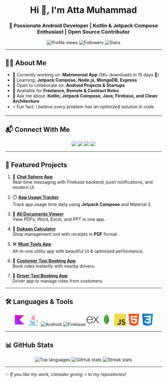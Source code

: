 <h1 align="center">Hi 👋, I'm Atta Muhammad</h1>
<h3 align="center">🚀 Passionate Android Developer | Kotlin & Jetpack Compose Enthusiast | Open Source Contributor</h3>

<p align="center">
  <img src="https://komarev.com/ghpvc/?username=attamuhammad16&label=Profile%20Views&color=0e75b6&style=flat" alt="Profile views" /> 
  <img src="https://img.shields.io/github/followers/attamuhammad16?label=Followers" alt="Followers" />
  <img src="https://img.shields.io/github/stars/attamuhammad16?label=Stars" alt="Stars" />
</p>

---

## 🧑‍💻 About Me  

- 🔭 Currently working on: **Matrimonial App** (5K+ downloads in 15 days 🚀)  
- 🌱 Learning: **Jetpack Compose, Node.js, MongoDB, Express**  
- 👯 Open to collaborate on: **Android Projects & Startups**  
- 🤝 Available for **Freelance, Remote & Contract Roles**  
- 💬 Ask me about: **Kotlin, Jetpack Compose, Java, Firebase, and Clean Architecture**  
- ⚡ Fun fact: *I believe every problem has an optimized solution in code.*  

---

## 📬 Connect With Me  

<p align="center">
  <a href="https://wa.me/923252142414"><img src="https://img.shields.io/badge/WhatsApp-Contact-green?logo=whatsapp&logoColor=white&style=for-the-badge" /></a>
  <a href="mailto:atta1639916@gmail.com"><img src="https://img.shields.io/badge/Email-D14836?logo=gmail&logoColor=white&style=for-the-badge" /></a>
  <a href="https://www.linkedin.com/in/atta-muhammad-787984267"><img src="https://img.shields.io/badge/LinkedIn-0077B5?logo=linkedin&logoColor=white&style=for-the-badge" /></a>
  <a href="https://www.facebook.com/share/1Fdk3jNBBb"><img src="https://img.shields.io/badge/Facebook-1877F2?logo=facebook&logoColor=white&style=for-the-badge" /></a>
</p>

---

## 🚀 Featured Projects  

1. 💬 [**Chat Sphere App**](https://github.com/AttaMuhammad16/Chat-Sphere-App)  
   Real-time messaging with Firebase backend, push notifications, and modern UI.  

2. ⏱️ [**App Usage Tracker**](https://github.com/AttaMuhammad16/App-Usage-Tracker-Compose)  
   Track app usage time daily using **Jetpack Compose** and Material 3.  

3. 📄 [**All Documents Viewer**](https://github.com/AttaMuhammad16/AllDocumentViewer)  
   View PDFs, Word, Excel, and PPT in one app.  

4. 🛒 [**Dukaan Calculator**](https://github.com/AttaMuhammad16/Dukaan-Calculator)  
   Shop management tool with receipts in **PDF** format.  

5. 🛠️ [**Must Tools App**](https://github.com/AttaMuhammad16/MustTool)  
   All-in-one utility app with beautiful UI & optimized performance.  

6. 🚖 [**Customer Taxi Booking App**](https://github.com/AttaMuhammad16/Customer-Taxi-Booking-)  
   Book rides instantly with nearby drivers.  

7. 🚖 [**Driver Taxi Booking App**](https://github.com/AttaMuhammad16/Driver-Taxi-Booking-App)  
   Driver app to manage rides from customers.  

---

## 🛠️ Languages & Tools  

<p align="center">
  <img src="https://raw.githubusercontent.com/devicons/devicon/master/icons/kotlin/kotlin-original.svg" alt="Kotlin" width="40" height="40"/> 
  <img src="https://raw.githubusercontent.com/devicons/devicon/master/icons/java/java-original.svg" alt="Java" width="40" height="40"/> 
  <img src="https://www.vectorlogo.zone/logos/android/android-icon.svg" alt="Android" width="40" height="40"/> 
  <img src="https://www.vectorlogo.zone/logos/firebase/firebase-icon.svg" alt="Firebase" width="40" height="40"/> 
  <img src="https://raw.githubusercontent.com/devicons/devicon/master/icons/express/express-original.svg" alt="Express" width="40" height="40"/> 
  <img src="https://raw.githubusercontent.com/devicons/devicon/master/icons/mongodb/mongodb-original.svg" alt="MongoDB" width="40" height="40"/> 
  <img src="https://raw.githubusercontent.com/devicons/devicon/master/icons/javascript/javascript-original.svg" alt="JavaScript" width="40" height="40"/> 
  <img src="https://raw.githubusercontent.com/devicons/devicon/master/icons/html5/html5-original.svg" alt="HTML5" width="40" height="40"/> 
  <img src="https://raw.githubusercontent.com/devicons/devicon/master/icons/css3/css3-original.svg" alt="CSS3" width="40" height="40"/> 
</p>

---

## 📊 GitHub Stats  

<p align="center">
  <img src="https://github-readme-stats.vercel.app/api/top-langs/?username=attamuhammad16&layout=compact&theme=tokyonight" alt="Top languages" />
  <img src="https://github-readme-stats.vercel.app/api?username=attamuhammad16&show_icons=true&theme=tokyonight" alt="GitHub stats" />
  <img src="https://github-readme-streak-stats.herokuapp.com?user=attamuhammad16&theme=tokyonight" alt="Streak stats" />
</p>

---

✨ *If you like my work, consider giving ⭐ to my repositories!*  

